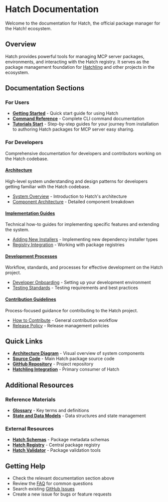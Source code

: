 # Hatch Documentation

Welcome to the documentation for Hatch, the official package manager for the Hatch! ecosystem.

## Overview

Hatch provides powerful tools for managing MCP server packages, environments, and interacting with the Hatch registry. It serves as the package management foundation for [Hatchling](https://github.com/CrackingShells/Hatchling) and other projects in the ecosystem.

## Documentation Sections

### For Users

- **[Getting Started](./articles/users/GettingStarted.md)** - Quick start guide for using Hatch
- **[Command Reference](./articles/users/CLIReference.md)** - Complete CLI command documentation
- **[Tutorials Start](./articles/users/tutorials/01-getting-started/01-installation.md)** - Step-by-step guides for your journey from installation to authoring Hatch packages for MCP server easy sharing.

### For Developers

Comprehensive documentation for developers and contributors working on the Hatch codebase.

#### [Architecture](./articles/devs/architecture/)

High-level system understanding and design patterns for developers getting familiar with the Hatch codebase.

- [System Overview](./articles/devs/architecture/system_overview.md) - Introduction to Hatch's architecture
- [Component Architecture](./articles/devs/architecture/component_architecture.md) - Detailed component breakdown

#### [Implementation Guides](./articles/devs/implementation_guides/)

Technical how-to guides for implementing specific features and extending the system.

- [Adding New Installers](./articles/devs/implementation_guides/adding_installers.md) - Implementing new dependency installer types
- [Registry Integration](./articles/devs/implementation_guides/registry_integration.md) - Working with package registries

#### [Development Processes](./articles/devs/development_processes/)

Workflow, standards, and processes for effective development on the Hatch project.

- [Developer Onboarding](./articles/devs/development_processes/developer_onboarding.md) - Setting up your development environment
- [Testing Standards](./articles/devs/development_processes/testing_standards.md) - Testing requirements and best practices

#### [Contribution Guidelines](./articles/devs/contribution_guides/)

Process-focused guidance for contributing to the Hatch project.

- [How to Contribute](./articles/devs/contribution_guides/how_to_contribute.md) - General contribution workflow
- [Release Policy](./articles/devs/contribution_guides/release_policy.md) - Release management policies

## Quick Links

- **[Architecture Diagram](./resources/diagrams/architecture.puml)** - Visual overview of system components
- **[Source Code](../hatch/)** - Main Hatch package source code
- **[GitHub Repository](https://github.com/CrackingShells/Hatch)** - Project repository
- **[Hatchling Integration](https://github.com/CrackingShells/Hatchling)** - Primary consumer of Hatch

## Additional Resources

### Reference Materials

- **[Glossary](./articles/appendices/glossary.md)** - Key terms and definitions
- **[State and Data Models](./articles/appendices/state_and_data_models.md)** - Data structures and state management

### External Resources

- **[Hatch Schemas](https://github.com/CrackingShells/Hatch-Schemas)** - Package metadata schemas
- **[Hatch Registry](https://github.com/CrackingShells/Hatch-Registry)** - Central package registry
- **[Hatch Validator](https://github.com/CrackingShells/Hatch-Validator)** - Package validation tools

## Getting Help

- Check the relevant documentation section above
- Review the [FAQ](./articles/users/faq.md) for common questions
- Search existing [GitHub Issues](https://github.com/CrackingShells/Hatch/issues)
- Create a new issue for bugs or feature requests
